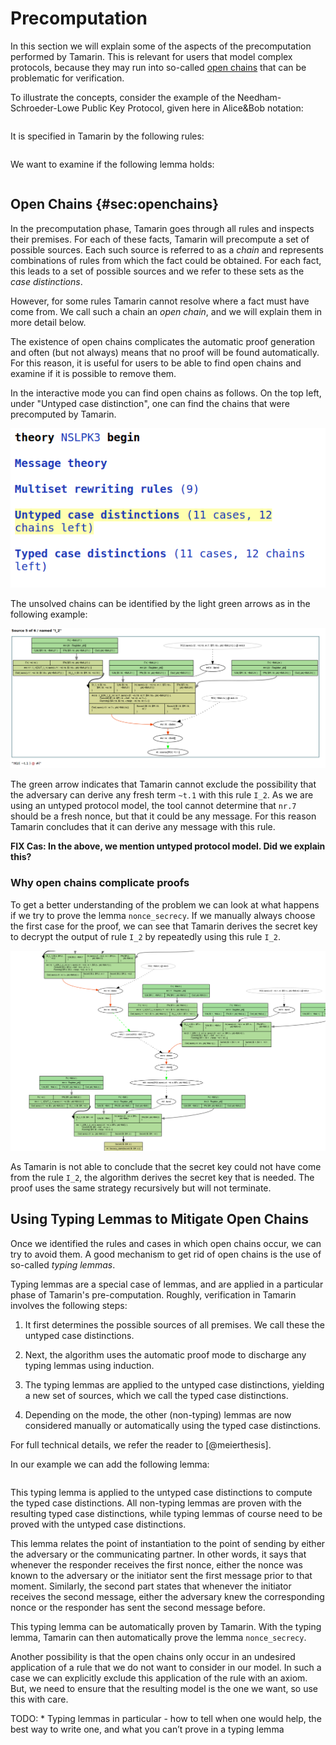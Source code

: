 Precomputation
============== 

In this section we will explain some of the aspects of the precomputation
performed by Tamarin.  This is relevant for users that model complex protocols,
because they may run into so-called [open chains](#sec:openchains) that can be
problematic for verification.

To illustrate the concepts, consider the example of the Needham-Schroeder-Lowe
Public Key Protocol, given here in Alice&Bob notation:

~~~~ {.tamarin slice="code/NSLPK3.spthy" lower=24 upper=29}
~~~~

It is specified in Tamarin by the following rules:

~~~~ {.tamarin slice="code/NSLPK3.spthy" lower=32 upper=71}
~~~~

We want to examine if the following lemma holds:

~~~~ {.tamarin slice="code/NSLPK3.spthy" lower=105 upper=118}
~~~~



Open Chains {#sec:openchains}
-----------

In the precomputation phase, Tamarin goes through all rules and inspects their
premises. For each of these facts, Tamarin will precompute a set of possible
sources. Each such source is referred to as a *chain* and represents
combinations of rules from which the fact could be obtained.  For each fact,
this leads to a set of possible sources and we refer to these sets as the *case
distinctions*.

However, for some rules Tamarin cannot resolve where a fact must have come from.
We call such a chain an *open chain*, and we will explain them in more detail
below.

The existence of open chains complicates the automatic proof generation and
often (but not always) means that no proof will be found automatically.  For
this reason, it is useful for users to be able to find open chains and examine
if it is possible to remove them.

In the interactive mode you can find open chains as follows.  On the top left,
under "Untyped case distinction", one can find the chains that were precomputed
by Tamarin.

![Tamarin GUI](../images/FindOpenChains1.png "Untyped case distinctions")

The unsolved chains can be identified by the light green arrows as in the
following example:

![Open chain visible in green](../images/FindOpenChains2.png "Open chain visible")

The green arrow indicates that Tamarin cannot exclude the possibility that the
adversary can derive any fresh term `~t.1` with this rule `I_2`.  As we are
using an untyped protocol model, the tool cannot determine that `nr.7` should be
a fresh nonce, but that it could be any message. For this reason Tamarin
concludes that it can derive any message with this rule.

**FIX Cas: In the above, we mention untyped protocol model. Did we explain
this?**

### Why open chains complicate proofs

To get a better understanding of the problem we can look at what happens if
we try to prove the lemma `nonce_secrecy`.  If we manually always choose
the first case for the proof, we can see that Tamarin derives the secret key to
decrypt the output of rule `I_2` by repeatedly using this rule `I_2`.

![Secret derived by using `I_2`](../images/FindOpenChains3.png "`I_2` repeatedly")

As Tamarin is not able to conclude that the secret key could not have come from
the rule `I_2`, the algorithm derives the secret key that is needed. The proof
uses the same strategy recursively but will not terminate.



Using Typing Lemmas to Mitigate Open Chains
-------------------------------------

Once we identified the rules and cases in which open chains occur, we
can try to avoid them. A good mechanism to get rid of open chains is the use of
so-called *typing lemmas*.

Typing lemmas are a special case of lemmas, and are applied in a particular
phase of Tamarin's pre-computation. Roughly, verification in Tamarin involves
the following steps:

  1. It first determines the possible sources of all premises. We call these the
     untyped case distinctions.

  2. Next, the algorithm uses the automatic proof mode to discharge any typing lemmas using induction.

  3. The typing lemmas are applied to the untyped case distinctions, yielding a
     new set of sources, which we call the typed case distinctions.

  4. Depending on the mode, the other (non-typing) lemmas are now considered
     manually or automatically using the typed case distinctions.

For full technical details, we refer the reader to [@meierthesis].

In our example we can add the following lemma:

~~~~ {.tamarin slice="code/NSLPK3.spthy" lower=86 upper=102}
~~~~

This typing lemma is applied to the untyped case distinctions to compute the
typed case distinctions. All non-typing lemmas are proven with the resulting
typed case distinctions, while typing lemmas of course need to be proved with
the untyped case distinctions.

This lemma relates the point of instantiation to the point of sending by either
the adversary or the communicating partner. In other words, it says that
whenever the responder receives the first nonce, either the nonce was known to
the adversary or the initiator sent the first message prior to that moment.
Similarly, the second part states that whenever the initiator receives the
second message, either the adversary knew the corresponding nonce or the
responder has sent the second message before.

This typing lemma can be automatically proven by Tamarin. With the typing lemma,
Tamarin can then automatically prove the lemma `nonce_secrecy`.


Another possibility is that the open chains only occur in an undesired
application of a rule that we do not want to consider in our model.
In such a case we can explicitly exclude this application of the rule
with an axiom. But, we need to ensure that the resulting model is the
one we want, so use this with care.


TODO:
      * Typing lemmas in particular - how to tell when one would help, the
        best way to write one, and what you can’t prove in a typing lemma

